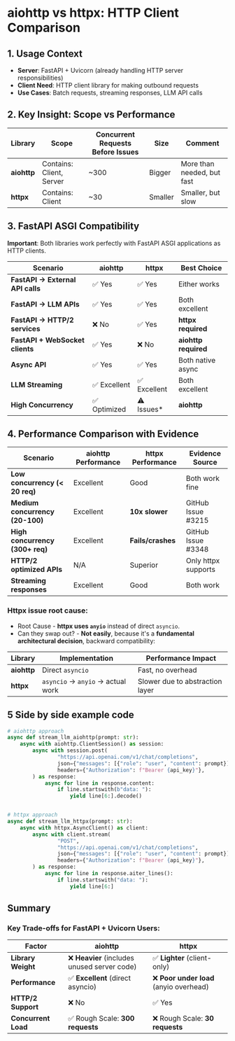 # aiohttp vs httpx: HTTP Client Comparison

## 1. Usage Context

- **Server**: FastAPI + Uvicorn (already handling HTTP server responsibilities)
- **Client Need**: HTTP client library for making outbound requests
- **Use Cases**: Batch requests, streaming responses, LLM API calls

## 2. Key Insight: Scope vs Performance

| Library     | Scope                    | Concurrent Requests Before Issues | Size    | Comment                    |
|-------------|--------------------------|-----------------------------------|---------|----------------------------|
| **aiohttp** | Contains: Client, Server | ~300                              | Bigger  | More than needed, but fast |
| **httpx**   | Contains: Client         | ~30                               | Smaller | Smaller, but slow          |

## 3. FastAPI ASGI Compatibility

**Important**: Both libraries work perfectly with FastAPI ASGI applications as HTTP clients.

| Scenario                         | aiohttp     | httpx       | Best Choice          |
|----------------------------------|-------------|-------------|----------------------|
| **FastAPI → External API calls** | ✅ Yes       | ✅ Yes       | Either works         |
| **FastAPI → LLM APIs**           | ✅ Yes       | ✅ Yes       | Both excellent       |
| **FastAPI → HTTP/2 services**    | ❌ No        | ✅ Yes       | **httpx required**   |
| **FastAPI + WebSocket clients**  | ✅ Yes       | ❌ No        | **aiohttp required** |
| **Async API**                    | ✅ Yes       | ✅ Yes       | Both native async    |
| **LLM Streaming**                | ✅ Excellent | ✅ Excellent | Both excellent       |
| **High Concurrency**             | ✅ Optimized | ⚠️ Issues*  | **aiohttp**          |

## 4. Performance Comparison with Evidence

| Scenario                        | aiohttp Performance | httpx Performance | Evidence Source     |
|---------------------------------|---------------------|-------------------|---------------------|
| **Low concurrency (< 20 req)**  | Excellent           | Good              | Both work fine      |
| **Medium concurrency (20-100)** | Excellent           | **10x slower**    | GitHub Issue #3215  |
| **High concurrency (300+ req)** | Excellent           | **Fails/crashes** | GitHub Issue #3348  |
| **HTTP/2 optimized APIs**       | N/A                 | Superior          | Only httpx supports |
| **Streaming responses**         | Excellent           | Good              | Both work           |

### Httpx issue root cause:

- Root Cause - **httpx uses `anyio`** instead of direct `asyncio`.
- Can they swap out? - **Not easily**, because it's a **fundamental architectural decision**, backward compatibility:

| Library     | Implementation                    | Performance Impact              |
|-------------|-----------------------------------|---------------------------------|
| **aiohttp** | Direct `asyncio`                  | Fast, no overhead               |
| **httpx**   | `asyncio` → `anyio` → actual work | Slower due to abstraction layer |

## 5 Side by side example code

```python
# aiohttp approach
async def stream_llm_aiohttp(prompt: str):
    async with aiohttp.ClientSession() as session:
        async with session.post(
                "https://api.openai.com/v1/chat/completions",
                json={"messages": [{"role": "user", "content": prompt}], "stream": True},
                headers={"Authorization": f"Bearer {api_key}"},
        ) as response:
            async for line in response.content:
                if line.startswith(b"data: "):
                    yield line[6:].decode()


# httpx approach  
async def stream_llm_httpx(prompt: str):
    async with httpx.AsyncClient() as client:
        async with client.stream(
                "POST",
                "https://api.openai.com/v1/chat/completions",
                json={"messages": [{"role": "user", "content": prompt}], "stream": True},
                headers={"Authorization": f"Bearer {api_key}"},
        ) as response:
            async for line in response.aiter_lines():
                if line.startswith("data: "):
                    yield line[6:]
```

## Summary

### Key Trade-offs for FastAPI + Uvicorn Users:

| Factor              | aiohttp                                     | httpx                                  |
|---------------------|---------------------------------------------|----------------------------------------|
| **Library Weight**  | ❌ **Heavier** (includes unused server code) | ✅ **Lighter** (client-only)            |
| **Performance**     | ✅ **Excellent** (direct asyncio)            | ❌ **Poor under load** (anyio overhead) |
| **HTTP/2 Support**  | ❌ No                                        | ✅ Yes                                  |
| **Concurrent Load** | ✅ Rough Scale: **300 requests**             | ❌ Rough Scale: **30 requests**         |
